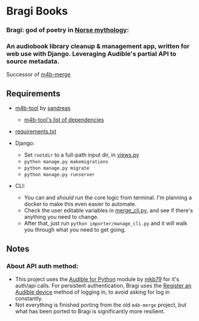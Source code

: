 # Bragi Books
### **Bragi: god of poetry in [Norse mythology](https://en.wikipedia.org/wiki/Bragi):**
### An audiobook library cleanup & management app, written for web use with Django. Leveraging Audible's partial API to source metadata.
Successor of [m4b-merge](https://github.com/djdembeck/m4b-merge)

## Requirements
- [m4b-tool](https://github.com/sandreas/m4b-tool) by [sandreas](https://github.com/sandreas)
    - [m4b-tool's list of dependencies](https://github.com/sandreas/m4b-tool#ubuntu)
- [requirements.txt](requirements.txt)

- Django:
  - Set `rootdir` to a full-path input dir, in [views.py](importer/views.py)
  - `python manage.py makemigrations`
  - `python manage.py migrate`
  - `python manage.py runserver` 

- CLI:
  - You can and _should_ run the core logic from terminal. I'm planning a docker to make this even easier to automate.
  - Check the user editable variables in [merge_cli.py](importer/merge_cli.py), and see if there's anything you need to change.
  - After that, just run `python importer/manage_cli.py` and it will walk you through what you need to get going.

## Notes
### About API auth method:
- This project uses the [Audible for Python](https://github.com/mkb79/Audible) module by [mkb79](https://github.com/mkb79) for it's auth/api calls. For persistent authentication, Bragi uses the [Register an Audible device](https://audible.readthedocs.io/en/latest/auth/register.html) method of logging in, to avoid asking for log in constantly.
- Not everything is finished porting from the old `m4b-merge` project, but what has been ported to Bragi is significantly more resilient.